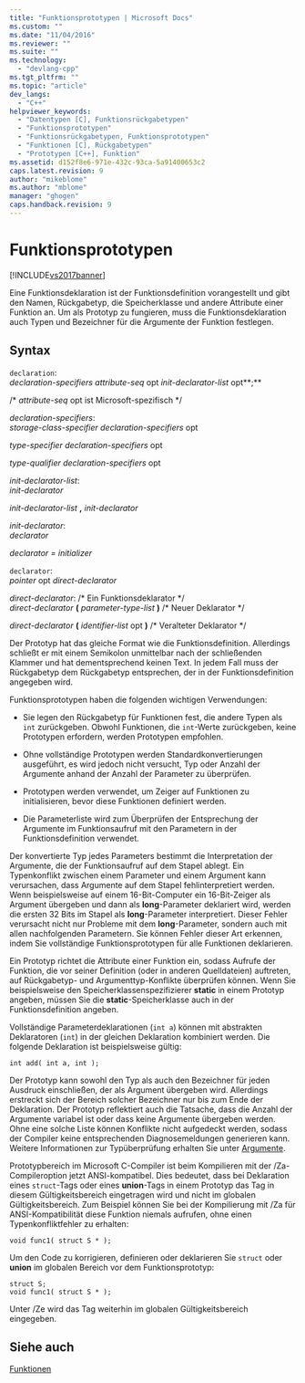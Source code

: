 ```yaml
---
title: "Funktionsprototypen | Microsoft Docs"
ms.custom: ""
ms.date: "11/04/2016"
ms.reviewer: ""
ms.suite: ""
ms.technology: 
  - "devlang-cpp"
ms.tgt_pltfrm: ""
ms.topic: "article"
dev_langs: 
  - "C++"
helpviewer_keywords: 
  - "Datentypen [C], Funktionsrückgabetypen"
  - "Funktionsprototypen"
  - "Funktionsrückgabetypen, Funktionsprototypen"
  - "Funktionen [C], Rückgabetypen"
  - "Prototypen [C++], Funktion"
ms.assetid: d152f8e6-971e-432c-93ca-5a91400653c2
caps.latest.revision: 9
author: "mikeblome"
ms.author: "mblome"
manager: "ghogen"
caps.handback.revision: 9
---
```

# Funktionsprototypen
[!INCLUDE[vs2017banner](../assembler/inline/includes/vs2017banner.md)]

Eine Funktionsdeklaration ist der Funktionsdefinition vorangestellt und gibt den Namen, Rückgabetyp, die Speicherklasse und andere Attribute einer Funktion an.  Um als Prototyp zu fungieren, muss die Funktionsdeklaration auch Typen und Bezeichner für die Argumente der Funktion festlegen.  
  
## Syntax  
 `declaration`:  
 *declaration\-specifiers attribute\-seq*  opt *init\-declarator\-list* opt**;**  
  
 \/\* *attribute\-seq* opt ist Microsoft\-spezifisch \*\/  
  
 *declaration\-specifiers*:  
 *storage\-class\-specifier declaration\-specifiers*  opt  
  
 *type\-specifier declaration\-specifiers*  opt  
  
 *type\-qualifier declaration\-specifiers*  opt  
  
 *init\-declarator\-list*:  
 *init\-declarator*  
  
 *init\-declarator\-list*  **,**  *init\-declarator*  
  
 *init\-declarator*:  
 *declarator*  
  
 *declarator \= initializer*  
  
 `declarator`:  
 *pointer*  opt *direct\-declarator*  
  
 *direct\-declarator*: \/\* Ein Funktionsdeklarator \*\/  
 *direct\-declarator*  **\(**  *parameter\-type\-list*  **\)**  \/\* Neuer Deklarator \*\/  
  
 *direct\-declarator*  **\(**  *identifier\-list*  opt **\)** \/\* Veralteter Deklarator \*\/  
  
 Der Prototyp hat das gleiche Format wie die Funktionsdefinition. Allerdings schließt er mit einem Semikolon unmittelbar nach der schließenden Klammer und hat dementsprechend keinen Text.  In jedem Fall muss der Rückgabetyp dem Rückgabetyp entsprechen, der in der Funktionsdefinition angegeben wird.  
  
 Funktionsprototypen haben die folgenden wichtigen Verwendungen:  
  
-   Sie legen den Rückgabetyp für Funktionen fest, die andere Typen als `int` zurückgeben.  Obwohl Funktionen, die `int`\-Werte zurückgeben, keine Prototypen erfordern, werden Prototypen empfohlen.  
  
-   Ohne vollständige Prototypen werden Standardkonvertierungen ausgeführt, es wird jedoch nicht versucht, Typ oder Anzahl der Argumente anhand der Anzahl der Parameter zu überprüfen.  
  
-   Prototypen werden verwendet, um Zeiger auf Funktionen zu initialisieren, bevor diese Funktionen definiert werden.  
  
-   Die Parameterliste wird zum Überprüfen der Entsprechung der Argumente im Funktionsaufruf mit den Parametern in der Funktionsdefinition verwendet.  
  
 Der konvertierte Typ jedes Parameters bestimmt die Interpretation der Argumente, die der Funktionsaufruf auf dem Stapel ablegt.  Ein Typenkonflikt zwischen einem Parameter und einem Argument kann verursachen, dass Argumente auf dem Stapel fehlinterpretiert werden.  Wenn beispielsweise auf einem 16\-Bit\-Computer ein 16\-Bit\-Zeiger als Argument übergeben und dann als **long**\-Parameter deklariert wird, werden die ersten 32 Bits im Stapel als **long**\-Parameter interpretiert.  Dieser Fehler verursacht nicht nur Probleme mit dem **long**\-Parameter, sondern auch mit allen nachfolgenden Parametern.  Sie können Fehler dieser Art erkennen, indem Sie vollständige Funktionsprototypen für alle Funktionen deklarieren.  
  
 Ein Prototyp richtet die Attribute einer Funktion ein, sodass Aufrufe der Funktion, die vor seiner Definition \(oder in anderen Quelldateien\) auftreten, auf Rückgabetyp\- und Argumenttyp\-Konflikte überprüfen können.  Wenn Sie beispielsweise den Speicherklassenspezifizierer **static** in einem Prototyp angeben, müssen Sie die **static**\-Speicherklasse auch in der Funktionsdefinition angeben.  
  
 Vollständige Parameterdeklarationen \(`int a`\) können mit abstrakten Deklaratoren \(`int`\) in der gleichen Deklaration kombiniert werden.  Die folgende Deklaration ist beispielsweise gültig:  
  
```  
int add( int a, int );  
```  
  
 Der Prototyp kann sowohl den Typ als auch den Bezeichner für jeden Ausdruck einschließen, der als Argument übergeben wird.  Allerdings erstreckt sich der Bereich solcher Bezeichner nur bis zum Ende der Deklaration.  Der Prototyp reflektiert auch die Tatsache, dass die Anzahl der Argumente variabel ist oder dass keine Argumente übergeben werden.  Ohne eine solche Liste können Konflikte nicht aufgedeckt werden, sodass der Compiler keine entsprechenden Diagnosemeldungen generieren kann.  Weitere Informationen zur Typüberprüfung erhalten Sie unter [Argumente](../c-language/arguments.md).  
  
 Prototypbereich im Microsoft C\-Compiler ist beim Kompilieren mit der \/Za\-Compileroption jetzt ANSI\-kompatibel.  Dies bedeutet, dass bei Deklaration eines `struct`\-Tags oder eines **union**\-Tags in einem Prototyp das Tag in diesem Gültigkeitsbereich eingetragen wird und nicht im globalen Gültigkeitsbereich.  Zum Beispiel können Sie bei der Kompilierung mit \/Za für ANSI\-Kompatibilität diese Funktion niemals aufrufen, ohne einen Typenkonfliktfehler zu erhalten:  
  
```  
void func1( struct S * );  
```  
  
 Um den Code zu korrigieren, definieren oder deklarieren Sie `struct` oder **union** im globalen Bereich vor dem Funktionsprototyp:  
  
```  
struct S;  
void func1( struct S * );  
```  
  
 Unter \/Ze wird das Tag weiterhin im globalen Gültigkeitsbereich eingegeben.  
  
## Siehe auch  
 [Funktionen](../c-language/functions-c.md)